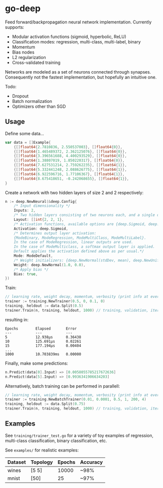 # go-deep
Feed forward/backpropagation neural network implementation. Currently supports:

- Modular activation functions (sigmoid, hyperbolic, ReLU)
- Classification modes: regression, multi-class, multi-label, binary
- Momentum
- Bias nodes
- L2 regularization
- Cross-validated training

Networks are modeled as a set of neurons connected through synapses. Consequently not the fastest implementation, but hopefully an intuitive one.

Todo:
- Dropout
- Batch normalization
- Optimizers other than SGD

## Usage
Define some data...
```go
var data = []Example{
	{[]float64{2.7810836, 2.550537003}, []float64{0}},
	{[]float64{1.465489372, 2.362125076}, []float64{0}},
	{[]float64{3.396561688, 4.400293529}, []float64{0}},
	{[]float64{1.38807019, 1.850220317}, []float64{0}},
	{[]float64{7.627531214, 2.759262235}, []float64{1}},
	{[]float64{5.332441248, 2.088626775}, []float64{1}},
	{[]float64{6.922596716, 1.77106367}, []float64{1}},
	{[]float64{8.675418651, -0.242068655}, []float64{1}},
}
```

Create a network with two hidden layers of size 2 and 2 respectively:
```go
n := deep.NewNeural(&deep.Config{
	/* Input dimensionality */
	Inputs: 2,
	/* Two hidden layers consisting of two neurons each, and a single output */
	Layout: []int{2, 2, 1},
	/* Activation functions, available options are {deep.Sigmoid, deep.Tanh, deep.ReLU, deep.Linear} */
	Activation: deep.Sigmoid,
	/* Determines output layer activation: 
	{ModeBinary, ModeRegression, ModeMultiClass, ModeMultiLabel}. 
	In the case of ModeRegression, linear outputs are used. 
	In the case of ModeMulticlass, a softmax output layer is applied.
	Default applies the activation defined above as per usual.*/
	Mode: ModeDefault,
	/* Weight initializers: {deep.NewNormal(stdDev, mean), deep.NewUniform(stdDev, mean)} */
	Weight: deep.NewNormal(1.0, 0.0),
	/* Apply bias */
	Bias: true,
})
```
Train:
```go
// learning rate, weight decay, momentum, verbosity (print info at every n:th iteration)
trainer := training.NewTrainer(0.5, 0, 0.1, 0)
training, heldout := data.Split(0.5)
trainer.Train(n, training, heldout, 1000) // training, validation, iterations
```
resulting in:
```
Epochs        Elapsed       Error         
---           ---           ---           
5             12.938µs      0.36438       
10            125.691µs     0.02261       
15            177.194µs     0.00404       
...     
1000          10.703839ms   0.00000       
```
Finally, make some predictions:
```go
n.Predict(data[0].Input) => [0.0058055785217672636]
n.Predict(data[5].Input) => [0.9936341906634203]
```

Alternatively, batch training can be performed in parallell:
```go
// learning rate, weight decay, momentum, verbosity (print info at every n:th iteration), batch-size, number of workers
trainer := training.NewBatchTrainer(0.01, 0.0001, 0.5, 1, 200, 4)
training, heldout := data.Split(0.75)
trainer.Train(n, training, heldout, 1000) // training, validation, iterations
```

## Examples
See ```training/trainer_test.go``` for a variety of toy examples of regression, multi-class classification, binary classification, etc.

See ```examples/``` for realistic examples:

| Dataset | Topology | Epochs | Accuracy |
| --- | --- | --- | --- |
| wines | [5 5] | 10000 | ~98% |
| mnist | [50] | 25 | ~97% |
